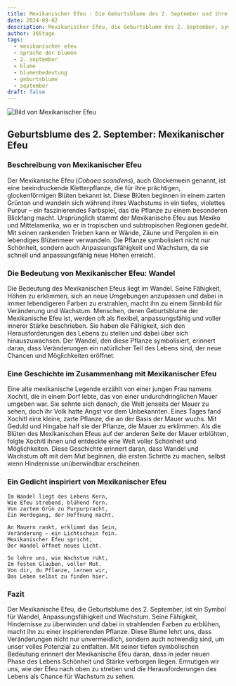 ```yaml
---
title: Mexikanischer Efeu - Die Geburtsblume des 2. September und ihre Bedeutung
date: 2024-09-02
description: Mexikanischer Efeu, die Geburtsblume des 2. September, symbolisiert Wandel. Erfahre mehr über ihre Geschichte, Bedeutung und Symbolik in der Sprache der Blumen.
author: 365tage
tags:
  - mexikanischer efeu
  - sprache der blumen
  - 2. september
  - blume
  - blumenbedeutung
  - geburtsblume
  - september
draft: false
---
```


![Bild von Mexikanischer Efeu](https://cdn.pixabay.com/photo/2018/12/27/07/16/cobia-3897121_1280.jpg#center)


## Geburtsblume des 2. September: Mexikanischer Efeu

### Beschreibung von Mexikanischer Efeu

Der Mexikanische Efeu (_Cobaea scandens_), auch Glockenwein genannt, ist eine beeindruckende Kletterpflanze, die für ihre prächtigen, glockenförmigen Blüten bekannt ist. Diese Blüten beginnen in einem zarten Grünton und wandeln sich während ihres Wachstums in ein tiefes, violettes Purpur – ein faszinierendes Farbspiel, das die Pflanze zu einem besonderen Blickfang macht. Ursprünglich stammt der Mexikanische Efeu aus Mexiko und Mittelamerika, wo er in tropischen und subtropischen Regionen gedeiht. Mit seinen rankenden Trieben kann er Wände, Zäune und Pergolen in ein lebendiges Blütenmeer verwandeln. Die Pflanze symbolisiert nicht nur Schönheit, sondern auch Anpassungsfähigkeit und Wachstum, da sie schnell und anpassungsfähig neue Höhen erreicht.

### Die Bedeutung von Mexikanischer Efeu: Wandel

Die Bedeutung des Mexikanischen Efeus liegt im Wandel. Seine Fähigkeit, Höhen zu erklimmen, sich an neue Umgebungen anzupassen und dabei in immer lebendigeren Farben zu erstrahlen, macht ihn zu einem Sinnbild für Veränderung und Wachstum. Menschen, deren Geburtsblume der Mexikanische Efeu ist, werden oft als flexibel, anpassungsfähig und voller innerer Stärke beschrieben. Sie haben die Fähigkeit, sich den Herausforderungen des Lebens zu stellen und dabei über sich hinauszuwachsen. Der Wandel, den diese Pflanze symbolisiert, erinnert daran, dass Veränderungen ein natürlicher Teil des Lebens sind, der neue Chancen und Möglichkeiten eröffnet.

### Eine Geschichte im Zusammenhang mit Mexikanischer Efeu

Eine alte mexikanische Legende erzählt von einer jungen Frau namens Xochitl, die in einem Dorf lebte, das von einer undurchdringlichen Mauer umgeben war. Sie sehnte sich danach, die Welt jenseits der Mauer zu sehen, doch ihr Volk hatte Angst vor dem Unbekannten. Eines Tages fand Xochitl eine kleine, zarte Pflanze, die an der Basis der Mauer wuchs. Mit Geduld und Hingabe half sie der Pflanze, die Mauer zu erklimmen. Als die Blüten des Mexikanischen Efeus auf der anderen Seite der Mauer erblühten, folgte Xochitl ihnen und entdeckte eine Welt voller Schönheit und Möglichkeiten. Diese Geschichte erinnert daran, dass Wandel und Wachstum oft mit dem Mut beginnen, die ersten Schritte zu machen, selbst wenn Hindernisse unüberwindbar erscheinen.

### Ein Gedicht inspiriert von Mexikanischer Efeu

```
Im Wandel liegt des Lebens Kern,  
Wie Efeu strebend, blühend fern.  
Von zartem Grün zu Purpurpracht,  
Ein Werdegang, der Hoffnung macht.  

An Mauern rankt, erklimmt das Sein,  
Veränderung – ein Lichtschein fein.  
Mexikanischer Efeu spricht,  
Der Wandel öffnet neues Licht.  

So lehre uns, wie Wachstum ruht,  
Im festen Glauben, voller Mut.  
Von dir, du Pflanze, lernen wir,  
Das Leben selbst zu finden hier.  
```

### Fazit

Der Mexikanische Efeu, die Geburtsblume des 2. September, ist ein Symbol für Wandel, Anpassungsfähigkeit und Wachstum. Seine Fähigkeit, Hindernisse zu überwinden und dabei in strahlenden Farben zu erblühen, macht ihn zu einer inspirierenden Pflanze. Diese Blume lehrt uns, dass Veränderungen nicht nur unvermeidlich, sondern auch notwendig sind, um unser volles Potenzial zu entfalten. Mit seiner tiefen symbolischen Bedeutung erinnert der Mexikanische Efeu daran, dass in jeder neuen Phase des Lebens Schönheit und Stärke verborgen liegen. Ermutigen wir uns, wie der Efeu nach oben zu streben und die Herausforderungen des Lebens als Chance für Wachstum zu sehen.